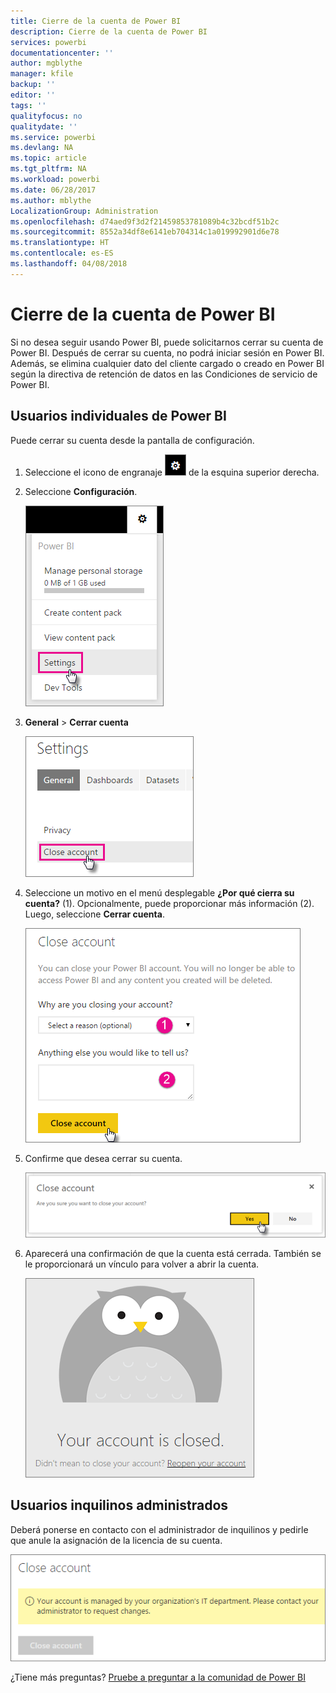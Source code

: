 ```yaml
---
title: Cierre de la cuenta de Power BI
description: Cierre de la cuenta de Power BI
services: powerbi
documentationcenter: ''
author: mgblythe
manager: kfile
backup: ''
editor: ''
tags: ''
qualityfocus: no
qualitydate: ''
ms.service: powerbi
ms.devlang: NA
ms.topic: article
ms.tgt_pltfrm: NA
ms.workload: powerbi
ms.date: 06/28/2017
ms.author: mblythe
LocalizationGroup: Administration
ms.openlocfilehash: d74aed9f3d2f21459853781089b4c32bcdf51b2c
ms.sourcegitcommit: 8552a34df8e6141eb704314c1a019992901d6e78
ms.translationtype: HT
ms.contentlocale: es-ES
ms.lasthandoff: 04/08/2018
---
```

# <a name="closing-your-power-bi-account"></a>Cierre de la cuenta de Power BI
Si no desea seguir usando Power BI, puede solicitarnos cerrar su cuenta de Power BI.  Después de cerrar su cuenta, no podrá iniciar sesión en Power BI.  Además, se elimina cualquier dato del cliente cargado o creado en Power BI según la directiva de retención de datos en las Condiciones de servicio de Power BI.

## <a name="individual-power-bi-users"></a>Usuarios individuales de Power BI
Puede cerrar su cuenta desde la pantalla de configuración.

1. Seleccione el icono de engranaje ![](media/service-admin-closing-your-account/gear.png) de la esquina superior derecha.
2. Seleccione **Configuración**.
   
    ![](media/service-admin-closing-your-account/closeaccount-settings.png)
3. **General** > **Cerrar cuenta**
   
    ![](media/service-admin-closing-your-account/closeaccount-settings2.png)
4. Seleccione un motivo en el menú desplegable **¿Por qué cierra su cuenta?** (1).  Opcionalmente, puede proporcionar más información (2). Luego, seleccione **Cerrar cuenta**.
   
    ![](media/service-admin-closing-your-account/closeaccount-settings3.png)
5. Confirme que desea cerrar su cuenta.
   
    ![](media/service-admin-closing-your-account/closeaccount-settings4.png)
6. Aparecerá una confirmación de que la cuenta está cerrada. También se le proporcionará un vínculo para volver a abrir la cuenta.
   
    ![](media/service-admin-closing-your-account/closeaccount-settings5.png)

## <a name="managed-tenant-users"></a>Usuarios inquilinos administrados
Deberá ponerse en contacto con el administrador de inquilinos y pedirle que anule la asignación de la licencia de su cuenta.

![](media/service-admin-closing-your-account/closeaccountmanaged.png)

¿Tiene más preguntas? [Pruebe a preguntar a la comunidad de Power BI](http://community.powerbi.com/)

